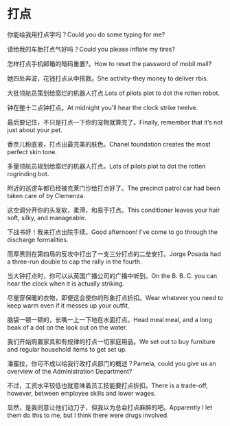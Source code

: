 # 打点

<p><span class="chinese">你能给我用打点字吗？</span><span class="english">Could you do some typing for me?</span></p>

<p><span class="chinese">请给我的车胎打点气好吗？</span><span class="english">Could you please inflate my tires?</span></p>

<p><span class="chinese">怎样打点手机邮箱的暗码重置?。</span><span class="english">How to reset the password of mobil mail?</span></p>

<p><span class="chinese">她四处奔波，花钱打点从中搭救。</span><span class="english">She activity-they money to deliver rbis.</span></p>

<p><span class="chinese">大批领航员策划给腐烂的机器人打点.</span><span class="english">Lots of pilots  plot to  dot the  rotten robot.</span></p>

<p><span class="chinese">钟在整十二点钟打点。</span><span class="english">At midnight you'll hear the clock strike twelve.</span></p>

<p><span class="chinese">最后要记住，不只是打点一下你的宠物就算完了。</span><span class="english">Finally, remember that it’s not just about your pet.</span></p>

<p><span class="chinese">香奈儿粉底液，打点出最完美的肤色。</span><span class="english">Chanel foundation creates the most perfect skin tone.</span></p>

<p><span class="chinese">多量领航员规划给腐烂的机器人打点。</span><span class="english">Lots of pilots plot to dot the rotten rogrinding bot.</span></p>

<p><span class="chinese">附近的巡逻车都已经被克莱门沙给打点好了。</span><span class="english">The precinct patrol car had been taken care of by Clemenza.</span></p>

<p><span class="chinese">这空调分开你的头发软，柔滑，和易于打点。</span><span class="english">This conditioner leaves your hair soft, silky, and manageable.</span></p>

<p><span class="chinese">下战书好！我来打点出院手续。</span><span class="english">Good afternoon! I've come to go through the discharge formalities.</span></p>

<p><span class="chinese">而厚黑则在第四局的反攻中打出了一支三分打点的二垒安打。</span><span class="english">Jorge Posada had a three-run double to cap the rally in the fourth.</span></p>

<p><span class="chinese">当大钟打点时，你可以从英国广播公司的广播中听到。</span><span class="english">On the B. B. C. you can hear the clock when it is actually striking.</span></p>

<p><span class="chinese">尽量穿保暖的衣物，即便这会使你的形象打点折扣。</span><span class="english">Wear whatever you need to keep warm even if it messes up your outfit.</span></p>

<p><span class="chinese">脑袋一顿一顿的，长嘴一上一下地在水面打点。</span><span class="english">Head meal meal, and a long beak of a dot on the look out on the water.</span></p>

<p><span class="chinese">我们开始购置家具和有规律的打点一切家庭用品。</span><span class="english">We set out to buy furniture and regular household items to get set up.</span></p>

<p><span class="chinese">潘蜜拉，你可不成以给我行政打点部门的概述？</span><span class="english">Pamela, could you give us an overview of the Administration Department?</span></p>

<p><span class="chinese">不过，工资水平较低也就意味着员工技能要打点折扣。</span><span class="english">There is a trade-off, however, between employee skills and lower wages.</span></p>

<p><span class="chinese">显然，是我同意让他们动刀子，但我以为总会打点麻醉的吧。</span><span class="english">Apparently I let them do this to me, but I think there were drugs involved.</span></p>

